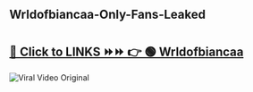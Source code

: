 
 ## Wrldofbiancaa-Only-Fans-Leaked

# <h2><a href="https://clipsfans.com/Wrldofbiancaa&ref=git">🔗 Click to LINKS ⏩⏩ 👉 🟢 Wrldofbiancaa </a></h2>

<a href="https://clipsfans.com/Wrldofbiancaa&ref=git" rel="nofollow" data-target="animated-image.originalLink"><img src="https://i.ibb.co.com/xMMVF88/686577567.gif" alt="Viral Video Original" style="max-width: 100%; display: inline-block;" data-target="animated-image.originalImage"></a>
